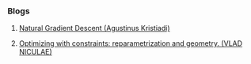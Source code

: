 ### Blogs

1. [Natural Gradient Descent (Agustinus Kristiadi)](https://agustinus.kristia.de/techblog/2018/03/14/natural-gradient/)

2. [Optimizing with constraints: reparametrization and geometry. (VLAD NICULAE)](https://vene.ro/blog/mirror-descent.html)
